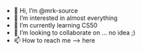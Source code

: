 - 👋 Hi, I’m @mrk-source
- 👀 I’m interested in almost everything
- 🌱 I’m currently learning CS50
- 💞️ I’m looking to collaborate on ... no idea ;)
- 📫 How to reach me --> here

<!---
mrk-source/mrk-source is a ✨ special ✨ repository because its `README.md` (this file) appears on your GitHub profile.
You can click the Preview link to take a look at your changes.
--->
